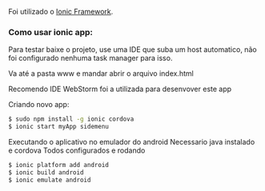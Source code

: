 Foi utilizado o [Ionic Framework](http://ionicframework.com/).

### Como usar ionic app:

Para testar baixe o projeto, use uma IDE que suba um host automatico, não foi configurado nenhuma task manager para isso.

Va até a pasta www e mandar abrir o arquivo index.html

Recomendo IDE WebStorm foi a utilizada para desenvover este app

Criando novo app:

```bash
$ sudo npm install -g ionic cordova
$ ionic start myApp sidemenu
```

Executando o aplicativo no emulador do android
Necessario java instalado e cordova
Todos configurados e rodando

```bash
$ ionic platform add android
$ ionic build android
$ ionic emulate android
```

